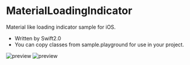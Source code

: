 # MaterialLoadingIndicator
 Material like loading indicator sample  for iOS.

* Written by Swift2.0
* You can copy classes from sample.playground for use in your project.

![preview](https://github.com/Tueno/MaterialLoadingIndicator/blob/master/sample.gif?raw=true)
![preview](https://github.com/Tueno/MaterialLoadingIndicator/blob/master/playground.png?raw=true)
